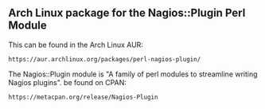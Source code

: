 ## Arch Linux package for the Nagios::Plugin Perl Module

This can be found in the Arch Linux AUR:

    https://aur.archlinux.org/packages/perl-nagios-plugin/

The Nagios::Plugin module is "A family of perl modules to streamline writing
Nagios plugins".  be found on CPAN:

    https://metacpan.org/release/Nagios-Plugin
